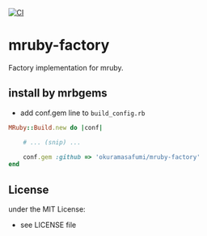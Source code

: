 [![CI](https://github.com/okuramasafumi/mruby-factory/actions/workflows/main.yml/badge.svg)](https://github.com/okuramasafumi/mruby-factory/actions/workflows/main.yml)

# mruby-factory

Factory implementation for mruby.

## install by mrbgems
- add conf.gem line to `build_config.rb`

```ruby
MRuby::Build.new do |conf|

    # ... (snip) ...

    conf.gem :github => 'okuramasafumi/mruby-factory'
end
```

## License
under the MIT License:
- see LICENSE file

